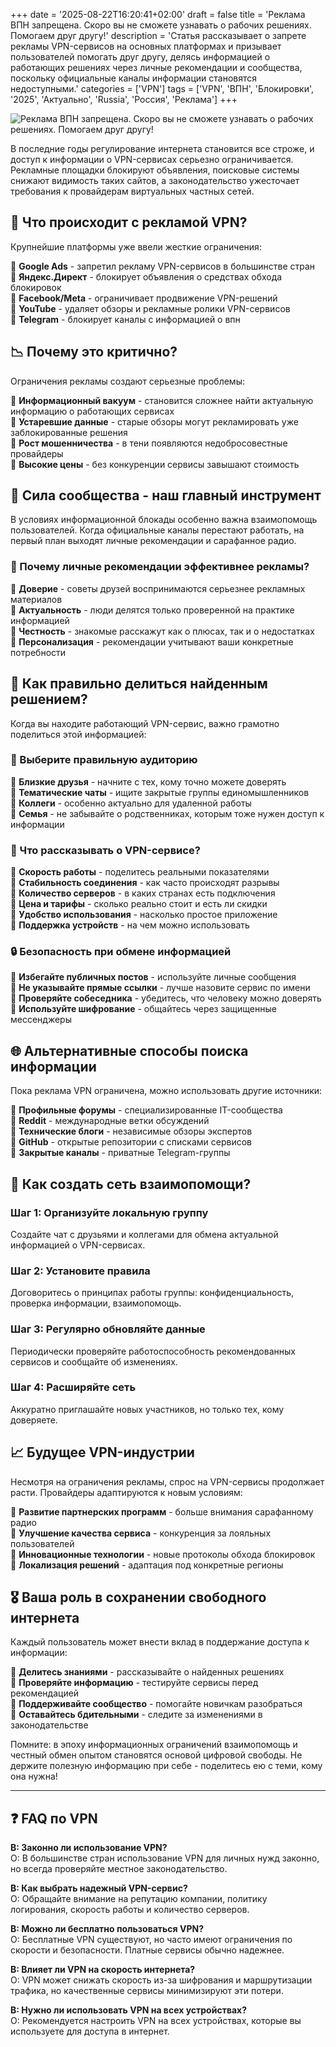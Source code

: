 +++
date = '2025-08-22T16:20:41+02:00'
draft = false
title = 'Реклама ВПН запрещена. Скоро вы не сможете узнавать о рабочих решениях. Помогаем друг другу!'
description = 'Статья рассказывает о запрете рекламы VPN-сервисов на основных платформах и призывает пользователей помогать друг другу, делясь информацией о работающих решениях через личные рекомендации и сообщества, поскольку официальные каналы информации становятся недоступными.'
categories = ['VPN']
tags = ['VPN', 'ВПН', 'Блокировки', '2025', 'Актуально', 'Russia', 'Россия', 'Реклама']
+++

![Реклама ВПН запрещена. Скоро вы не сможете узнавать о рабочих решениях. Помогаем друг другу!](https://imagestoring.fra1.cdn.digitaloceanspaces.com/272A70AE-B4CF-4925-A8C4-95DBE2231F80.png)

В последние годы регулирование интернета становится все строже, и доступ к информации о VPN-сервисах серьезно ограничивается. Рекламные площадки блокируют объявления, поисковые системы снижают видимость таких сайтов, а законодательство ужесточает требования к провайдерам виртуальных частных сетей.

## 🚫 Что происходит с рекламой VPN?

Крупнейшие платформы уже ввели жесткие ограничения:

🔸 **Google Ads** - запретил рекламу VPN-сервисов в большинстве стран  
🔸 **Яндекс.Директ** - блокирует объявления о средствах обхода блокировок  
🔸 **Facebook/Meta** - ограничивает продвижение VPN-решений  
🔸 **YouTube** - удаляет обзоры и рекламные ролики VPN-сервисов  
🔸 **Telegram** - блокирует каналы с информацией о впн  

## 📉 Почему это критично?

Ограничения рекламы создают серьезные проблемы:

🔹 **Информационный вакуум** - становится сложнее найти актуальную информацию о работающих сервисах  
🔹 **Устаревшие данные** - старые обзоры могут рекламировать уже заблокированные решения  
🔹 **Рост мошенничества** - в тени появляются недобросовестные провайдеры  
🔹 **Высокие цены** - без конкуренции сервисы завышают стоимость  

## 🤝 Сила сообщества - наш главный инструмент

В условиях информационной блокады особенно важна взаимопомощь пользователей. Когда официальные каналы перестают работать, на первый план выходят личные рекомендации и сарафанное радио.

### 💪 Почему личные рекомендации эффективнее рекламы?

🔸 **Доверие** - советы друзей воспринимаются серьезнее рекламных материалов  
🔸 **Актуальность** - люди делятся только проверенной на практике информацией  
🔸 **Честность** - знакомые расскажут как о плюсах, так и о недостатках  
🔸 **Персонализация** - рекомендации учитывают ваши конкретные потребности  

## 📢 Как правильно делиться найденным решением?

Когда вы находите работающий VPN-сервис, важно грамотно поделиться этой информацией:

### 🎯 Выберите правильную аудиторию
🔹 **Близкие друзья** - начните с тех, кому точно можете доверять  
🔹 **Тематические чаты** - ищите закрытые группы единомышленников  
🔹 **Коллеги** - особенно актуально для удаленной работы  
🔹 **Семья** - не забывайте о родственниках, которым тоже нужен доступ к информации  

### 💬 Что рассказывать о VPN-сервисе?
🔸 **Скорость работы** - поделитесь реальными показателями  
🔸 **Стабильность соединения** - как часто происходят разрывы  
🔸 **Количество серверов** - в каких странах есть подключения  
🔸 **Цена и тарифы** - сколько реально стоит и есть ли скидки  
🔸 **Удобство использования** - насколько простое приложение  
🔸 **Поддержка устройств** - на чем можно использовать  

### 🔒 Безопасность при обмене информацией
🔹 **Избегайте публичных постов** - используйте личные сообщения  
🔹 **Не указывайте прямые ссылки** - лучше назовите сервис по имени  
🔹 **Проверяйте собеседника** - убедитесь, что человеку можно доверять  
🔹 **Используйте шифрование** - общайтесь через защищенные мессенджеры  

## 🌐 Альтернативные способы поиска информации

Пока реклама VPN ограничена, можно использовать другие источники:

🔸 **Профильные форумы** - специализированные IT-сообщества  
🔸 **Reddit** - международные ветки обсуждений  
🔸 **Технические блоги** - независимые обзоры экспертов  
🔸 **GitHub** - открытые репозитории с списками сервисов  
🔸 **Закрытые каналы** - приватные Telegram-группы  

## 🚀 Как создать сеть взаимопомощи?

### Шаг 1: Организуйте локальную группу
Создайте чат с друзьями и коллегами для обмена актуальной информацией о VPN-сервисах.

### Шаг 2: Установите правила
Договоритесь о принципах работы группы: конфиденциальность, проверка информации, взаимопомощь.

### Шаг 3: Регулярно обновляйте данные
Периодически проверяйте работоспособность рекомендованных сервисов и сообщайте об изменениях.

### Шаг 4: Расширяйте сеть
Аккуратно приглашайте новых участников, но только тех, кому доверяете.

## 📈 Будущее VPN-индустрии

Несмотря на ограничения рекламы, спрос на VPN-сервисы продолжает расти. Провайдеры адаптируются к новым условиям:

🔹 **Развитие партнерских программ** - больше внимания сарафанному радио  
🔹 **Улучшение качества сервиса** - конкуренция за лояльных пользователей  
🔹 **Инновационные технологии** - новые протоколы обхода блокировок  
🔹 **Локализация решений** - адаптация под конкретные регионы  

## 🎖️ Ваша роль в сохранении свободного интернета

Каждый пользователь может внести вклад в поддержание доступа к информации:

🔸 **Делитесь знаниями** - рассказывайте о найденных решениях  
🔸 **Проверяйте информацию** - тестируйте сервисы перед рекомендацией  
🔸 **Поддерживайте сообщество** - помогайте новичкам разобраться  
🔸 **Оставайтесь бдительными** - следите за изменениями в законодательстве  

Помните: в эпоху информационных ограничений взаимопомощь и честный обмен опытом становятся основой цифровой свободы. Не держите полезную информацию при себе - поделитесь ею с теми, кому она нужна!

---

## ❓ FAQ по VPN

**В: Законно ли использование VPN?**  
О: В большинстве стран использование VPN для личных нужд законно, но всегда проверяйте местное законодательство.

**В: Как выбрать надежный VPN-сервис?**  
О: Обращайте внимание на репутацию компании, политику логирования, скорость работы и количество серверов.

**В: Можно ли бесплатно пользоваться VPN?**  
О: Бесплатные VPN существуют, но часто имеют ограничения по скорости и безопасности. Платные сервисы обычно надежнее.

**В: Влияет ли VPN на скорость интернета?**  
О: VPN может снижать скорость из-за шифрования и маршрутизации трафика, но качественные сервисы минимизируют эти потери.

**В: Нужно ли использовать VPN на всех устройствах?**  
О: Рекомендуется настроить VPN на всех устройствах, которые вы используете для доступа в интернет.